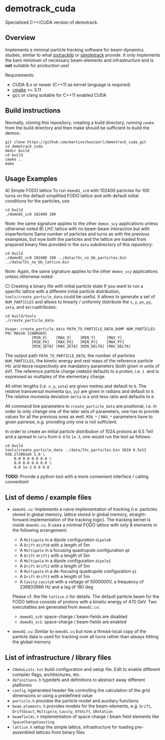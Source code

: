 # demotrack_cuda
Specialized C++/CUDA version of demotrack. 

## Overview
Implements a minimal particle tracking software for beam-dynamics studies, similar to what [sixtracklib](https://github.com/sixtrack/sixtracklib) or 
[simpletrack](https://github.com/rdemaria/simpletrack) provide. It only implements the bare minimum of necessary beam-elements and infrastructure and is **not** suitable for production use!

Requirements:
- CUDA 8.x or newer (C++11 as kernel language is required)
- [cmake](https://cmake.org) >= 3.11 
- gcc or clang suitable for C++11 enabled CUDA

## Build instructions
Normally, cloning this repository, creating a build directory, running `cmake` from the build directory and then make should be sufficient to build the demos:
```
git clone https://github.com/martinschwinzerl/demotrack_cuda.git
cd demotrack_cuda
mkdir build
cd build
cmake ..
make 
``` 
## Usage Examples
A) Simple FODO lattice
To run `demo01_sc0` with 102400 particles for 100 turns on the default simplified FODO lattice and with default initial conditions for the particles, use
```
cd build
./demo01_sc0 102400 100 
``` 
Note: the same signature applies to the other `demox_scy` applications unless otherwise noted
B) LHC lattice with no beam-beam interaction but with imperfections
Same number of particles and turns as with the previous exampleas, but now both the particles and the lattice are loaded from prepared binary files provided in the `data` subdirectory of this repository:
```
cd build
./demo01_sc0 102400 100 ../data/lhc_no_bb_particles.bin ../data/lhc_no_bb_lattice.bin
``` 
Note: Again, the same signature applies to the other `demox_scy` applications unless otherwise noted

C) Creating a binary file with initial particle state
If you want to run a specific lattice with a different initial particle distribution, `tools/create_particle_data` could be useful. It allows to generate a set of `NUM_PARTICLES` and allows to linearly / uniformly distribute the `x`, `y`, `px`, `py`, `zeta`, and `delta`attributes:

```
cd build/tools
./create_particle_data 

Usage: create_particle_data PATH_TO_PARTICLE_DATA_DUMP NUM_PARTICLES P0C MASS0 [CHARGE0]
            [MIN_X]    [MAX_X]    [MIN_Y]     [MAX_Y]
            [MIN_PX]   [MAX_PX]   [MIN_PY]    [MAX_PY]
            [MIN_ZETA] [MAX_ZETA] [MIN_DELTA] [MAX_DELTA]
``` 

The output path `PATH_TO_PARTICLE_DATA`, the number of particles `NUM_PARTICLES`, the kinetic energy and rest mass of the reference particle `P0C` and `MASS0` respectively are mandatory parameters (both given in units of eV). The reference particle charge `CHARGE0` defaults to a proton, i.e. `1 `and is expressed as multiples of the elementary charge. 

All other lengths (i.e. `x`, `y`, `zeta`) are given metres and default to `0`. 
The relative transversal momenta (`px`, `py`) are given in radians and default to `0`.
The relative momenta deviation `delta` is a unit-less ratio and defaults to `0`.

All command line parameters to `create_particle_data` are positional, i.e. in order to only change one of the later sets of parameters, one has to provide values for all the previous ones as well. `MIN_*` / `MAX_*` parameters have to given pairwise, e.g. providing only one is not sufficient. 

In order to create an initial particle distribution of 1024 protons at 6.5 TeV and a spread in `zeta` from `0.0` to `1e-3`, one would run the tool as follows:
``` 
cd build
tools/create_particle_data ../data/lhc_particles.bin 1024 6.5e12 938.272081e6 1.0 \
    0.0 0.0 0.0 0.0 \
    0.0 0.0 0.0 0.0 \
    0.0 1e-3 0.0 0.0
``` 
**TODO**: Provide a python tool with a more convenient interface / calling convention!

## List of demo / example files

- `demo01.cu`: Implements a naive implementation of tracking (i.e. particles stored in global memory, lattice stored in global memory, straight-forward implementation of the tracking logic). The tracking kernel is inside `demo01.cu`. It uses a minimal FODO lattice with only 8 elements in the following arrangement:
    - A `Multipole` in a dipole configuration `dipole0`
    - A `Drift` `drift0` with a length of 5m
    - A `Multipole` in a focusing quadrupole configuration `q0`
    - A `Drift` `drift1` with a length of 5m 
    - A `Multipole` in a dipole configuration `dipole1`
    - A `Drift` `drift2` with a length of 5m 
    - A `Multipole` in a de-focusing quadrupole configuration `q1`
    - A `Drift` `drift3` with a length of 5m 
    - A `Cavity` `cavity0` with a voltage of 5000000V, a frequency of 239833966 Hz and a lag of 180 deg
        
    Please cf. the file `lattice.h` for details. 
    The default particle beam for the FODO lattice consists of protons with a kinetic energy of 470 GeV. 
    Two executables are generated from `demo01.cu`: 
    - `demo01_sc0`: space-charge / beam-fields are disabled
    - `demo01_sc1`: space-charge / beam-fields are enabled
    
- `demo02.cu`: Similar to `demo01.cu` but now a thread-local copy of the particle data is used for tracking over all turns rather than always hitting the global memory. 

## List of infrastructure / library files
- `CMakeLists.txt` build configuration and setup file. Edit to enable different compiler flags, architectures, etc.
- `definitions.h` typedefs and definitions to abstract away different platforms
- `config.h`generated header file controlling the calculation of the grid dimensions or using a predefined value
- `particle.h` provides the particle model and auxiliary functions 
- `beam_elements.h` provides models for the beam-elements, e.g. `Drift`, `DriftExact`, `Multipole`, `Cavity`, `XYShift`, `SRotation`
- `beamfields.h` implementation of space charge / beam field elements like `SpaceChargeCoasting`
- `lattice.h` setup the simple lattice, infrastructure for loading pre-assembled lattices from binary files
